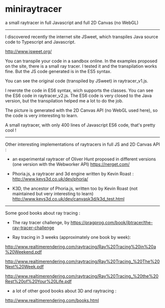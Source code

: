 # miniraytracer
a small raytracer in full Javascript and full 2D Canvas (no WebGL)

------------------------

I discovered recently the internet site JSweet, which transpiles Java source code to Typescript and Javascript.

http://www.jsweet.org/

You can transpile your code in a sandbox online. In the examples proposed on the site, there is a small ray tracer. I tested it and the transpilation works fine. But the JS code generated is in the ES5 syntax.

You can see the original code (transpiled by JSweet) in raytracer_v1.js.

I rewrote the code in ES6 syntax, wich supports the classes. You can see the ES6 code in raytracer_v2.js. The ES6 code is very closed to the Java version, but the transpilation helped me a lot to do the job.

The picture is generated with the 2D Canvas API (no WebGL used here), so the code is very interesting to learn.

A small raytracer, with only 400 lines of Javascript ES6 code, that's pretty cool !

-----------------

Other interesting implementations of raytracers in full JS and 2D Canvas API :

- an experimental raytracer of Oliver Hunt proposed in different versions (one version with the Webworker API)
https://nerget.com/

- Phoria.js, a raytracer and 3d engine written by Kevin Roast :
http://www.kevs3d.co.uk/dev/phoria/

- K3D, the ancestor of Phoria.js, written too by Kevin Roast (not maintained but very interesting to learn)
http://www.kevs3d.co.uk/dev/canvask3d/k3d_test.html

-----------------

Some good books about ray tracing :

- The ray tracer challenge, by
https://pragprog.com/book/jbtracer/the-ray-tracer-challenge

- Ray tracing in 3 weeks (approximately one book by week):

http://www.realtimerendering.com/raytracing/Ray%20Tracing%20in%20a%20Weekend.pdf

http://www.realtimerendering.com/raytracing/Ray%20Tracing_%20The%20Next%20Week.pdf

http://www.realtimerendering.com/raytracing/Ray%20Tracing_%20the%20Rest%20of%20Your%20Life.pdf

- a lot of other good books about 3D and raytracing :

http://www.realtimerendering.com/books.html
